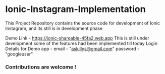 # Ionic-Instagram-Implementation
This Project Repository contains the source code for development of Ionic Instagram, and its still is in development phase

Demo Link - https://ionic-shareable-45fa2.web.app
This is still under development some of the features had been implemented till today
Login Details for Demo app - 
email - "askillys@gmail.com"
password - "googleuser"

### Contributions are welcome !
